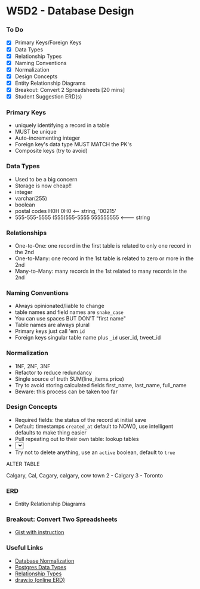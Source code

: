 # W5D2 - Database Design

### To Do
- [x] Primary Keys/Foreign Keys
- [x] Data Types
- [x] Relationship Types
- [x] Naming Conventions
- [x] Normalization
- [x] Design Concepts
- [x] Entity Relationship Diagrams
- [x] Breakout: Convert 2 Spreadsheets [20 mins]
- [x] Student Suggestion ERD(s)

### Primary Keys
* uniquely identifying a record in a table
* MUST be unique
* Auto-incrementing integer
* Foreign key's data type MUST MATCH the PK's
* Composite keys (try to avoid)

### Data Types
* Used to be a big concern
* Storage is now cheap!!
* integer
* varchar(255)
* boolean
* postal codes H0H 0H0 <-- string, '00215'
* 555-555-5555 (555)555-5555 555555555 <--- string

### Relationships
* One-to-One: one record in the first table is related to only one record in the 2nd
* One-to-Many: one record in the 1st table is related to zero or more in the 2nd
* Many-to-Many: many records in the 1st related to many records in the 2nd

### Naming Conventions
* Always opinionated/liable to change
* table names and field names are `snake_case`
* You can use spaces BUT DON'T "first name"
* Table names are always plural
* Primary keys just call 'em `id`
* Foreign keys singular table name plus `_id` user_id, tweet_id

### Normalization
* 1NF, 2NF, 3NF
* Refactor to reduce redundancy
* Single source of truth
SUM(line_items.price)
* Try to avoid storing calculated fields
first_name, last_name, full_name
* Beware: this process can be taken too far

### Design Concepts
* Required fields: the status of the record at initial save
* Default: timestamps `created_at` default to NOW(), use intelligent defaults to make thing easier
* Pull repeating out to their own table: lookup tables
* <select>
* Try not to delete anything, use an `active` boolean, default to `true`

ALTER TABLE

Calgary, Cal, Cagary, calgary, cow town
2 - Calgary
3 - Toronto

### ERD
* Entity Relationship Diagrams




### Breakout: Convert Two Spreadsheets
- [Gist with instruction](https://gist.github.com/andydlindsay/20e7305e853bad7b587f294b054cf8de)



### Useful Links
* [Database Normalization](https://en.wikipedia.org/wiki/Database_normalization)
* [Postgres Data Types](http://www.postgresqltutorial.com/postgresql-data-types/)
* [Relationship Types](http://etutorials.org/SQL/Database+design+for+mere+mortals/Part+II+The+Design+Process/Chapter+10.+Table+Relationships/Types+of+Relationships/)
* [draw.io (online ERD)](https://www.draw.io/)
